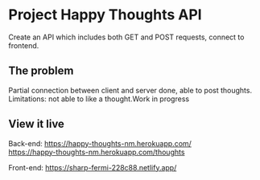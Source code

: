 # Project Happy Thoughts API

Create an API which includes both GET and POST requests, connect to frontend.

## The problem

Partial connection between client and server done, able to post thoughts.
Limitations: not able to like a thought.Work in progress

## View it live

Back-end:
https://happy-thoughts-nm.herokuapp.com/  
https://happy-thoughts-nm.herokuapp.com/thoughts

Front-end:
https://sharp-fermi-228c88.netlify.app/
